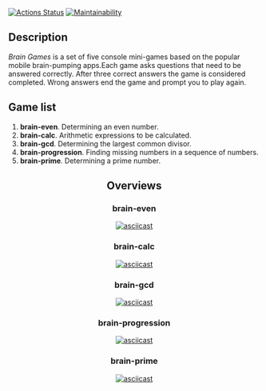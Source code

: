 [![Actions Status](https://github.com/MaloVer1471/frontend-project-44/workflows/hexlet-check/badge.svg)](https://github.com/MaloVer1471/frontend-project-44/actions)
[![Maintainability](https://api.codeclimate.com/v1/badges/786bc15fd5ab336b376b/maintainability)](https://codeclimate.com/github/MaloVer1471/frontend-project-44/maintainability)

<h2><b>Description</b></h2>
<p><i>Brain Games</i> is a set of five console mini-games based on the popular mobile brain-pumping apps.Each game asks questions that need to be answered correctly. After three correct answers the game is considered completed. Wrong answers end the game and prompt you to play again.</p>

<h2><b>Game list</b></h2>
<ol>
  <li><b>brain-even</b>. Determining an even number.</li>
  <li><b>brain-calc</b>. Arithmetic expressions to be calculated.</li>
  <li><b>brain-gcd</b>. Determining the largest common divisor.</li>
  <li><b>brain-progression</b>. Finding missing numbers in a sequence of numbers.</li>
  <li><b>brain-prime</b>. Determining a prime number.</li>
</ol>
<div align="center">
  <h2><b>Overviews</b></h2>
  <h3><b>brain-even</b></h3>

[![asciicast](https://asciinema.org/a/6Tp4xnNVZcJckoXArL8D4b3fM.svg)](https://asciinema.org/a/6Tp4xnNVZcJckoXArL8D4b3fM)

<h3><b>brain-calc</b></h3>

[![asciicast](https://asciinema.org/a/DcKsv0xWnQjcdIn386hxNM3b8.svg)](https://asciinema.org/a/DcKsv0xWnQjcdIn386hxNM3b8)

 <h3><b>brain-gcd</b></h3>

[![asciicast](https://asciinema.org/a/kPeyGJzqtTAguoDoZPMwt6dPn.svg)](https://asciinema.org/a/kPeyGJzqtTAguoDoZPMwt6dPn)

 <h3><b>brain-progression</b></h3>

[![asciicast](https://asciinema.org/a/8EcEtSgkJh5KeWzrsOkeO1nLL.svg)](https://asciinema.org/a/8EcEtSgkJh5KeWzrsOkeO1nLL)

<h3><b>brain-prime</b></h3>

[![asciicast](https://asciinema.org/a/n7CD57cHIwKssyYleUNPl7vW5.svg)](https://asciinema.org/a/n7CD57cHIwKssyYleUNPl7vW5)
</div>
